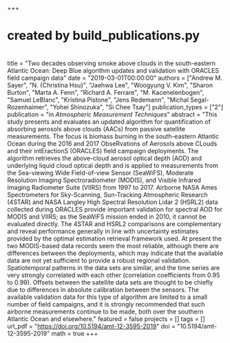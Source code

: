 +++
#
# created by build_publications.py
#
title = "Two decades observing smoke above clouds in the south-eastern Atlantic Ocean: Deep Blue algorithm updates and validation with ORACLES field campaign data"
date = "2019-03-01T00:00:00"
authors = ["Andrew M. Sayer", "N. {Christina Hsu}", "Jaehwa Lee", "Woogyung V. Kim", "Sharon Burton", "Marta A. Fenn", "Richard A. Ferrare", "M. Kacenelenbogen", "Samuel LeBlanc", "Kristina Pistone", "Jens Redemann", "Michal Segal-Rozenhaimer", "Yohei Shinozuka", "Si Chee Tsay"]
publication_types = ["2"]
publication = "in *Atmospheric Measurement Techniques*"
abstract = "This study presents and evaluates an updated algorithm for quantification of absorbing aerosols above clouds (AACs) from passive satellite measurements. The focus is biomass burning in the south-eastern Atlantic Ocean during the 2016 and 2017 ObseRvations of Aerosols above CLouds and their intEractionS (ORACLES) field campaign deployments. The algorithm retrieves the above-cloud aerosol optical depth (AOD) and underlying liquid cloud optical depth and is applied to measurements from the Sea-viewing Wide Field-of-view Sensor (SeaWiFS), Moderate Resolution Imaging Spectroradiometer (MODIS), and Visible Infrared Imaging Radiometer Suite (VIIRS) from 1997 to 2017. Airborne NASA Ames Spectrometers for Sky-Scanning, Sun-Tracking Atmospheric Research (4STAR) and NASA Langley High Spectral Resolution Lidar 2 (HSRL2) data collected during ORACLES provide important validation for spectral AOD for MODIS and VIIRS; as the SeaWiFS mission ended in 2010, it cannot be evaluated directly. The 4STAR and HSRL2 comparisons are complementary and reveal performance generally in line with uncertainty estimates provided by the optimal estimation retrieval framework used. At present the two MODIS-based data records seem the most reliable, although there are differences between the deployments, which may indicate that the available data are not yet sufficient to provide a robust regional validation. Spatiotemporal patterns in the data sets are similar, and the time series are very strongly correlated with each other (correlation coefficients from 0.95 to 0.99). Offsets between the satellite data sets are thought to be chiefly due to differences in absolute calibration between the sensors. The available validation data for this type of algorithm are limited to a small number of field campaigns, and it is strongly recommended that such airborne measurements continue to be made, both over the southern Atlantic Ocean and elsewhere."
featured = false
projects = []
tags = []
url_pdf = "https://doi.org/10.5194/amt-12-3595-2019"
doi = "10.5194/amt-12-3595-2019"
math = true
+++

